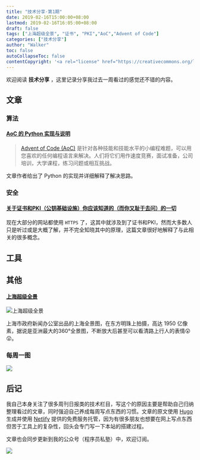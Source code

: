 ```yaml
---
title: "技术分享·第1期"
date: 2019-02-16T15:00:00+08:00
lastmod: 2019-02-16T16:05:00+08:00
draft: false
tags: ["上海超级全景", "证书", "PKI","AoC","Advent of Code"]
categories: ["技术分享"]
author: "Walker"
toc: false
autoCollapseToc: false
contentCopyright: '<a rel="license" href="https://creativecommons.org/licenses/by-nc-nd/4.0/deed.zh">自由转载-非商用-非衍生-保持署名</a>'
---
```


欢迎阅读 **技术分享** ，这里记录分享我过去一周看过的感觉还不错的内容。

<!--more-->

## 文章

### 算法

#### [AoC 的 Python 实现与说明](https://www.michaelfogleman.com/aoc18/)

>  [Advent of Code (AoC)](https://adventofcode.com/) 是针对各种技能和技能水平的小编程难题，可以用您喜欢的任何编程语言来解决。人们将它们用作速度竞赛，面试准备，公司培训，大学课程，练习问题或相互挑战。

文章作者给出了 Python 的实现并详细解释了解决思路。

### 安全

#### [关于证书和PKI（公钥基础设施）你应该知道的（而你又耻于去问）的一切](https://smallstep.com/blog/everything-pki.html)

现在大部分的网站都使用 `HTTPS` 了，这其中就涉及到了证书和PKI，然而大多数人只是听过或是大概了解，并不完全知晓其中的原理，这篇文章很好地解释了与此相关的很多概念。

## 工具




## 其他

#### [上海超级全景](http://sh-meet.bigpixel.cn/)

![上海超级全景](/img/shanghai-bigpixel.png)

上海市政府新闻办公室出品的上海全景图，在东方明珠上拍摄，高达 1950 亿像素，据说是亚洲最大的360°全景图，不断放大后甚至可以看清路上行人的表情😲😲。


### 每周一图

![](/img/c74b7fbe-5616-46e6-ab6a-6d1faf7affbd.jpg)

## 后记

我自己本身关注了很多周刊日报类的技术栏目，写这个的原因主要是帮助自己归纳整理看过的文章，同时强迫自己养成每周写点东西的习惯。文章的原文使用 [Hugo](https://gohugo.io/) 生成并使用 [Netlify](https://app.netlify.com/) 提供的免费服务托管，因为有很多朋友也想要在网上写点东西但苦于工具上的复杂性，回头会专门写一下本站的搭建过程。

文章也会同步更新到我的公众号（程序员私塾）中，欢迎订阅。 

![](/img/WechatIMG147.jpeg)
